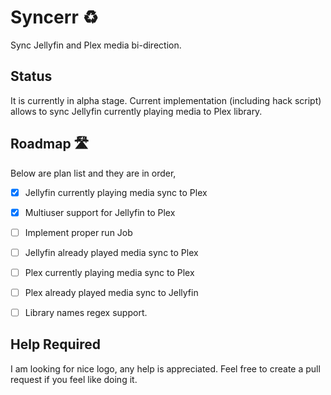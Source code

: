 # Syncerr ♻️

Sync Jellyfin and Plex media bi-direction.

## Status

It is currently in alpha stage. Current implementation (including hack script) allows to sync Jellyfin currently playing media to Plex library.

## Roadmap 🛣️

Below are plan list and they are in order,

- [x] Jellyfin currently playing media sync to Plex
- [x] Multiuser support for Jellyfin to Plex
- [ ] Implement proper run Job
- [ ] Jellyfin already played media sync to Plex
- [ ] Plex currently playing media sync to Plex
- [ ] Plex already played media sync to Jellyfin
- [ ] Library names regex support.


## Help Required

I am looking for nice logo, any help is appreciated. Feel free to create a pull request if you feel like doing it.
